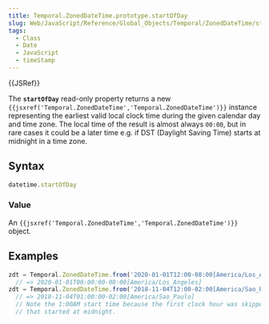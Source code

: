 ```yaml
---
title: Temporal.ZonedDateTime.prototype.startOfDay
slug: Web/JavaScript/Reference/Global_Objects/Temporal/ZonedDateTime/startOfDay
tags:
  - Class
  - Date
  - JavaScript
  - timeStamp
---
```

{{JSRef}}

<p class="summary"><span class="seoSummary">The <strong><code>startOfDay</code></strong> read-only property returns a new <code>{{jsxref('Temporal.ZonedDateTime','Temporal.ZonedDateTime')}}</code> instance representing the earliest valid local clock time during the given calendar day and time zone.</span> The local time of the result is almost always <code>00:00</code>, but in rare cases it could be a later time e.g. if DST (Daylight Saving Time) starts at midnight in a time zone.</p>

## Syntax

```js
datetime.startOfDay
```

### Value

An
`{{jsxref('Temporal.ZonedDateTime','Temporal.ZonedDateTime')}}`
object.

## Examples

```js
zdt = Temporal.ZonedDateTime.from('2020-01-01T12:00-08:00[America/Los_Angeles]').startOfDay;
  // => 2020-01-01T00:00:00-08:00[America/Los_Angeles]
zdt = Temporal.ZonedDateTime.from('2018-11-04T12:00-02:00[America/Sao_Paulo]').startOfDay;
  // => 2018-11-04T01:00:00-02:00[America/Sao_Paulo]
  // Note the 1:00AM start time because the first clock hour was skipped due to DST transition
  // that started at midnight.
```
